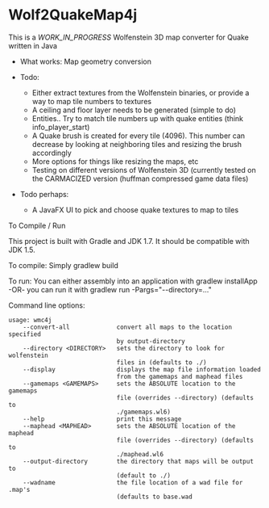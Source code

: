 Wolf2QuakeMap4j
===============

This is a _WORK_IN_PROGRESS_ Wolfenstein 3D map converter for Quake written in Java

+ What works:
  Map geometry conversion
  
- Todo:
  - Either extract textures from the Wolfenstein binaries, or provide a way to map tile numbers to textures
  - A ceiling and floor layer needs to be generated (simple to do)
  - Entities.. Try to match tile numbers up with quake entities (think info_player_start)
  - A Quake brush is created for every tile (4096).  This number can decrease by looking at neighboring tiles and resizing the
    brush accordingly
  - More options for things like resizing the maps, etc
  - Testing on different versions of Wolfenstein 3D (currently tested on the CARMACIZED version (huffman compressed game data files)
  
- Todo perhaps:
  - A JavaFX UI to pick and choose quake textures to map to tiles

To Compile / Run

This project is built with Gradle and JDK 1.7.  It should be compatible with JDK 1.5.

To compile:
Simply gradlew build

To run:
You can either assembly into an application with gradlew installApp -OR- you can run it with gradlew run -Pargs="--directory=..."

Command line options:

```
usage: wmc4j
    --convert-all             convert all maps to the location specified
                              by output-directory
    --directory <DIRECTORY>   sets the directory to look for wolfenstein
                              files in (defaults to ./)
    --display                 displays the map file information loaded
                              from the gamemaps and maphead files
    --gamemaps <GAMEMAPS>     sets the ABSOLUTE location to the gamemaps
                              file (overrides --directory) (defaults to
                              ./gamemaps.wl6)
    --help                    print this message
    --maphead <MAPHEAD>       sets the ABSOLUTE location of the maphead
                              file (overrides --directory) (defaults to
                              ./maphead.wl6
    --output-directory        the directory that maps will be output to
                              (default to ./)
    --wadname                 the file location of a wad file for .map's
                              (defaults to base.wad
```